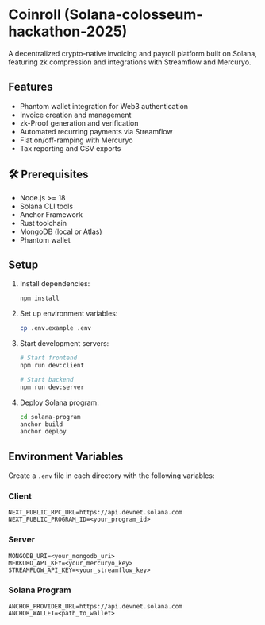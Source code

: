 # Coinroll (Solana-colosseum-hackathon-2025)

A decentralized crypto-native invoicing and payroll platform built on Solana, featuring zk compression and integrations with Streamflow and Mercuryo.

## Features

- Phantom wallet integration for Web3 authentication
- Invoice creation and management
- zk-Proof generation and verification
- Automated recurring payments via Streamflow
- Fiat on/off-ramping with Mercuryo
- Tax reporting and CSV exports


## 🛠️ Prerequisites

- Node.js >= 18
- Solana CLI tools
- Anchor Framework
- Rust toolchain
- MongoDB (local or Atlas)
- Phantom wallet

## Setup

1. Install dependencies:
   ```bash
   npm install
   ```

2. Set up environment variables:
   ```bash
   cp .env.example .env
   ```

3. Start development servers:
   ```bash
   # Start frontend
   npm run dev:client

   # Start backend
   npm run dev:server
   ```

4. Deploy Solana program:
   ```bash
   cd solana-program
   anchor build
   anchor deploy
   ```

## Environment Variables

Create a `.env` file in each directory with the following variables:

### Client
```
NEXT_PUBLIC_RPC_URL=https://api.devnet.solana.com
NEXT_PUBLIC_PROGRAM_ID=<your_program_id>
```

### Server
```
MONGODB_URI=<your_mongodb_uri>
MERKURO_API_KEY=<your_mercuryo_key>
STREAMFLOW_API_KEY=<your_streamflow_key>
```

### Solana Program
```
ANCHOR_PROVIDER_URL=https://api.devnet.solana.com
ANCHOR_WALLET=<path_to_wallet>
